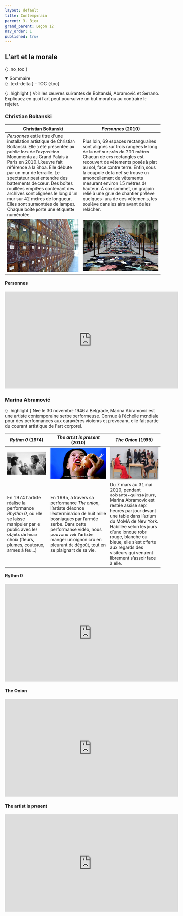 ```yaml
---
layout: default
title: Contemporain
parent: 3. Bien
grand_parent: Leçon 12
nav_order: 1
published: true
---
```

## L'art et la morale
{: .no_toc }

<details open markdown="block">
  <summary>
    Sommaire
  </summary>
  {: .text-delta }
- TOC
{:toc}
</details>

{: .highlight }
Voir les œuvres suivantes de Boltanski, Abramović et Serrano.     
Expliquez en quoi l’art peut poursuivre un but moral ou au contraire le rejeter.

### Christian Boltanski

| Christian Boltanski    |       *Personnes* (2010)   |
| -------------------------- | ---------------------------- |
| *Personnes* est le titre d'une installation artistique de Christian Boltanski. Elle a été présentée au public lors de l'exposition Monumenta au Grand Palais à Paris en 2010. L’œuvre fait référence à la Shoa. Elle débute par un mur de ferraille. Le spectateur peut entendre des battements de cœur. Des boîtes rouillées empilées contenant des archives sont alignées le long d'un mur sur 42 mètres de longueur. Elles sont surmontées de lampes. Chaque boîte porte une étiquette numérotée. | Plus loin, 69 espaces rectangulaires sont alignés sur trois rangées le long de la nef sur près de 200 mètres. Chacun de ces rectangles est recouvert de vêtements posés à plat au sol, face contre terre. Enfin, sous la coupole de la nef se trouve un amoncellement de vêtements mesurant environ 15 mètres de hauteur. À son sommet, un grappin relié à une grue de chantier prélève quelques-uns de ces vêtements, les soulève dans les airs avant de les relâcher. |       
| <center><a href="../../assets/img/art/boltanski-personnes4.jpeg" target="_blank"><img src="../../assets/img/art/boltanski-personnes4.jpeg" style="zoom:80%;" /></a></center>   | <center><a href="../../assets/img/art/boltanski-personnes2.jpeg" target="_blank"><img src="../../assets/img/art/boltanski-personnes2.jpeg" style="zoom:120%;" /></a></center>  |

#### Personnes

<center><iframe width="560" height="315" src="https://www.youtube.com/embed/Lv7tatnhFAc?si=0zmmK03dq_izQiGt" title="YouTube video player" frameborder="0" allow="accelerometer; autoplay; clipboard-write; encrypted-media; gyroscope; picture-in-picture; web-share" referrerpolicy="strict-origin-when-cross-origin" allowfullscreen></iframe></center>

### Marina Abramović

{: .highlight }
Née le 30 novembre 1946 à Belgrade, Marina Abramović est une artiste contemporaine serbe performeuse. Connue à l’échelle mondiale pour des performances aux caractères violents et provocant, elle fait partie du courant artistique de l'art corporel. 

|  *Rythm 0* (1974)   | *The artist is present* (2010)  | *The Onion* (1995)  |
| ----------------------- | --------------------- | ------------------ |
| <center><a href="../../assets/img/art/abramovitch-rythm-1.jpeg.jpeg" target="_blank"><img src="../../assets/img/art/abramovitch-rythm-1.jpeg" style="zoom:100%;" /></a></center>   | <center><a href="../../assets/img/art/abramovitch-onion.jpeg" target="_blank"><img src="../../assets/img/art/abramovitch-onion.jpeg" style="zoom:100%;" /></a></center>   | <center><a href="../../assets/img/art/abramovitch-artist-present.jpeg" target="_blank"><img src="../../assets/img/art/abramovitch-artist-present.jpeg" style="zoom:100%;" /></a></center>    |
| En 1974 l'artiste réalise la performance *Rhythm 0*, où elle se laisse manipuler par le public avec les objets de leurs choix (fleurs, plumes, couteaux, armes à feu...)   | En 1995, à travers sa performance _The onion_, l’artiste dénonce l’extermination de huit mille bosniaques par l’armée serbe. Dans cette performance vidéo, nous pouvons voir l’artiste manger un oignon cru en pleurant de dégoût, tout en se plaignant de sa vie. | Du 7 mars au 31 mai 2010, pendant soixante-quinze jours, Marina Abramovic est restée assise sept heures par jour devant une table dans l’atrium du MoMA de New York. Habillée selon les jours d’une longue robe rouge, blanche ou bleue, elle s’est offerte aux regards des visiteurs qui venaient librement s’assoir face à elle.  |

#### Rythm 0

<center><iframe width="560" height="315" src="https://www.youtube.com/embed/TdFyVyS0N7k?si=qRRl98Ccm4kO90IA" title="YouTube video player" frameborder="0" allow="accelerometer; autoplay; clipboard-write; encrypted-media; gyroscope; picture-in-picture; web-share" referrerpolicy="strict-origin-when-cross-origin" allowfullscreen></iframe></center>

#### The Onion

<center><iframe width="560" height="315" src="https://www.youtube.com/embed/ISZGZw5LQvo?si=bANDDUlnBIJYaCmd" title="YouTube video player" frameborder="0" allow="accelerometer; autoplay; clipboard-write; encrypted-media; gyroscope; picture-in-picture; web-share" referrerpolicy="strict-origin-when-cross-origin" allowfullscreen></iframe></center>

#### The artist is present

<center><iframe width="560" height="315" src="https://www.youtube.com/embed/ryd__J7nits?si=1pkujVKCOBAtejnp" title="YouTube video player" frameborder="0" allow="accelerometer; autoplay; clipboard-write; encrypted-media; gyroscope; picture-in-picture; web-share" referrerpolicy="strict-origin-when-cross-origin" allowfullscreen></iframe></center>

